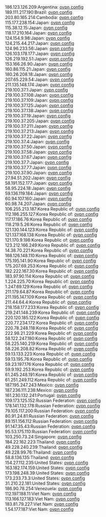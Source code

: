 186.123.126.209:Argentina: [ovpn config](vpn/186_123_126_209.ovpn)  
189.111.217.190:Brazil: [ovpn config](vpn/189_111_217_190.ovpn)  
203.80.165.214:Cambodia: [ovpn config](vpn/203_80_165_214.ovpn)  
115.177.238.154:Japan: [ovpn config](vpn/115_177_238_154.ovpn)  
115.38.12.15:Japan: [ovpn config](vpn/115_38_12_15.ovpn)  
118.17.210.164:Japan: [ovpn config](vpn/118_17_210_164.ovpn)  
124.154.9.98:Japan: [ovpn config](vpn/124_154_9_98.ovpn)  
124.215.44.217:Japan: [ovpn config](vpn/124_215_44_217.ovpn)  
124.96.233.56:Japan: [ovpn config](vpn/124_96_233_56.ovpn)  
126.103.178.177:Japan: [ovpn config](vpn/126_103_178_177.ovpn)  
126.219.192.51:Japan: [ovpn config](vpn/126_219_192_51.ovpn)  
153.166.26.90:Japan: [ovpn config](vpn/153_166_26_90.ovpn)  
160.86.115.21:Japan: [ovpn config](vpn/160_86_115_21.ovpn)  
180.26.208.18:Japan: [ovpn config](vpn/180_26_208_18.ovpn)  
207.65.229.54:Japan: [ovpn config](vpn/207_65_229_54.ovpn)  
211.135.148.174:Japan: [ovpn config](vpn/211_135_148_174.ovpn)  
219.100.37.1:Japan: [ovpn config](vpn/219_100_37_1.ovpn)  
219.100.37.108:Japan: [ovpn config](vpn/219_100_37_108.ovpn)  
219.100.37.109:Japan: [ovpn config](vpn/219_100_37_109.ovpn)  
219.100.37.125:Japan: [ovpn config](vpn/219_100_37_125.ovpn)  
219.100.37.138:Japan: [ovpn config](vpn/219_100_37_138.ovpn)  
219.100.37.19:Japan: [ovpn config](vpn/219_100_37_19.ovpn)  
219.100.37.205:Japan: [ovpn config](vpn/219_100_37_205.ovpn)  
219.100.37.211:Japan: [ovpn config](vpn/219_100_37_211.ovpn)  
219.100.37.213:Japan: [ovpn config](vpn/219_100_37_213.ovpn)  
219.100.37.22:Japan: [ovpn config](vpn/219_100_37_22.ovpn)  
219.100.37.4:Japan: [ovpn config](vpn/219_100_37_4.ovpn)  
219.100.37.50:Japan: [ovpn config](vpn/219_100_37_50.ovpn)  
219.100.37.58:Japan: [ovpn config](vpn/219_100_37_58.ovpn)  
219.100.37.67:Japan: [ovpn config](vpn/219_100_37_67.ovpn)  
219.100.37.7:Japan: [ovpn config](vpn/219_100_37_7.ovpn)  
219.100.37.77:Japan: [ovpn config](vpn/219_100_37_77.ovpn)  
219.100.37.90:Japan: [ovpn config](vpn/219_100_37_90.ovpn)  
27.94.51.202:Japan: [ovpn config](vpn/27_94_51_202.ovpn)  
58.191.152.177:Japan: [ovpn config](vpn/58_191_152_177.ovpn)  
58.95.224.18:Japan: [ovpn config](vpn/58_95_224_18.ovpn)  
59.136.119.184:Japan: [ovpn config](vpn/59_136_119_184.ovpn)  
60.94.107.160:Japan: [ovpn config](vpn/60_94_107_160.ovpn)  
60.98.74.207:Japan: [ovpn config](vpn/60_98_74_207.ovpn)  
106.255.213.187:Korea Republic of: [ovpn config](vpn/106_255_213_187.ovpn)  
112.186.255.127:Korea Republic of: [ovpn config](vpn/112_186_255_127.ovpn)  
117.17.186.76:Korea Republic of: [ovpn config](vpn/117_17_186_76.ovpn)  
118.219.5.26:Korea Republic of: [ovpn config](vpn/118_219_5_26.ovpn)  
121.130.144.123:Korea Republic of: [ovpn config](vpn/121_130_144_123.ovpn)  
121.137.168.138:Korea Republic of: [ovpn config](vpn/121_137_168_138.ovpn)  
121.170.9.198:Korea Republic of: [ovpn config](vpn/121_170_9_198.ovpn)  
123.212.166.249:Korea Republic of: [ovpn config](vpn/123_212_166_249.ovpn)  
14.38.70.221:Korea Republic of: [ovpn config](vpn/14_38_70_221.ovpn)  
168.126.148.110:Korea Republic of: [ovpn config](vpn/168_126_148_110.ovpn)  
175.195.141.90:Korea Republic of: [ovpn config](vpn/175_195_141_90.ovpn)  
175.207.69.253:Korea Republic of: [ovpn config](vpn/175_207_69_253.ovpn)  
182.222.167.30:Korea Republic of: [ovpn config](vpn/182_222_167_30.ovpn)  
183.97.90.114:Korea Republic of: [ovpn config](vpn/183_97_90_114.ovpn)  
1.224.225.70:Korea Republic of: [ovpn config](vpn/1_224_225_70.ovpn)  
1.247.69.129:Korea Republic of: [ovpn config](vpn/1_247_69_129.ovpn)  
211.179.64.87:Korea Republic of: [ovpn config](vpn/211_179_64_87.ovpn)  
211.195.147.109:Korea Republic of: [ovpn config](vpn/211_195_147_109.ovpn)  
211.44.64.4:Korea Republic of: [ovpn config](vpn/211_44_64_4.ovpn)  
218.158.177.233:Korea Republic of: [ovpn config](vpn/218_158_177_233.ovpn)  
219.241.148.239:Korea Republic of: [ovpn config](vpn/219_241_148_239.ovpn)  
220.120.185.122:Korea Republic of: [ovpn config](vpn/220_120_185_122.ovpn)  
220.77.234.172:Korea Republic of: [ovpn config](vpn/220_77_234_172.ovpn)  
220.78.248.118:Korea Republic of: [ovpn config](vpn/220_78_248_118.ovpn)  
222.98.21.229:Korea Republic of: [ovpn config](vpn/222_98_21_229.ovpn)  
58.122.247.180:Korea Republic of: [ovpn config](vpn/58_122_247_180.ovpn)  
58.225.140.219:Korea Republic of: [ovpn config](vpn/58_225_140_219.ovpn)  
58.226.208.82:Korea Republic of: [ovpn config](vpn/58_226_208_82.ovpn)  
59.13.133.223:Korea Republic of: [ovpn config](vpn/59_13_133_223.ovpn)  
59.13.195.76:Korea Republic of: [ovpn config](vpn/59_13_195_76.ovpn)  
59.23.197.176:Korea Republic of: [ovpn config](vpn/59_23_197_176.ovpn)  
59.9.192.253:Korea Republic of: [ovpn config](vpn/59_9_192_253.ovpn)  
61.245.248.191:Korea Republic of: [ovpn config](vpn/61_245_248_191.ovpn)  
61.251.249.112:Korea Republic of: [ovpn config](vpn/61_251_249_112.ovpn)  
187.195.247.243:Mexico: [ovpn config](vpn/187_195_247_243.ovpn)  
187.236.111.238:Mexico: [ovpn config](vpn/187_236_111_238.ovpn)  
161.230.132.241:Portugal: [ovpn config](vpn/161_230_132_241.ovpn)  
109.173.125.152:Russian Federation: [ovpn config](vpn/109_173_125_152.ovpn)  
178.141.132.178:Russian Federation: [ovpn config](vpn/178_141_132_178.ovpn)  
79.105.117.200:Russian Federation: [ovpn config](vpn/79_105_117_200.ovpn)  
80.91.24.81:Russian Federation: [ovpn config](vpn/80_91_24_81.ovpn)  
89.151.156.112:Russian Federation: [ovpn config](vpn/89_151_156_112.ovpn)  
91.147.35.43:Russian Federation: [ovpn config](vpn/91_147_35_43.ovpn)  
95.53.175.110:Russian Federation: [ovpn config](vpn/95_53_175_110.ovpn)  
103.250.73.24:Singapore: [ovpn config](vpn/103_250_73_24.ovpn)  
184.22.162.223:Thailand: [ovpn config](vpn/184_22_162_223.ovpn)  
49.228.240.239:Thailand: [ovpn config](vpn/49_228_240_239.ovpn)  
49.228.99.76:Thailand: [ovpn config](vpn/49_228_99_76.ovpn)  
58.8.136.135:Thailand: [ovpn config](vpn/58_8_136_135.ovpn)  
154.27.112.235:United States: [ovpn config](vpn/154_27_112_235.ovpn)  
163.182.174.159:United States: [ovpn config](vpn/163_182_174_159.ovpn)  
173.198.248.39:United States: [ovpn config](vpn/173_198_248_39.ovpn)  
173.233.73.3:United States: [ovpn config](vpn/173_233_73_3.ovpn)  
31.210.22.181:United States: [ovpn config](vpn/31_210_22_181.ovpn)  
186.90.78.254:Venezuela: [ovpn config](vpn/186_90_78_254.ovpn)  
112.197.188.11:Viet Nam: [ovpn config](vpn/112_197_188_11.ovpn)  
113.166.127.183:Viet Nam: [ovpn config](vpn/113_166_127_183.ovpn)  
183.81.79.227:Viet Nam: [ovpn config](vpn/183_81_79_227.ovpn)  
1.54.177.187:Viet Nam: [ovpn config](vpn/1_54_177_187.ovpn)  

